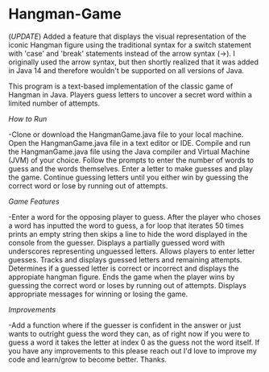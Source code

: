 # Hangman-Game

(*UPDATE*)
Added a feature that displays the visual representation of the iconic Hangman figure using the traditional syntax for a switch statement with 'case' and 'break' statements instead of the arrow syntax (->). I originally used the arrow syntax, but then shortly realized that it was added in Java 14 and therefore wouldn't be supported on all versions of Java.

This program is a text-based implementation of the classic game of Hangman in Java. Players guess letters to uncover a secret word within a limited number of attempts.

*How to Run*

-Clone or download the HangmanGame.java file to your local machine.
Open the HangmanGame.java file in a text editor or IDE.
Compile and run the HangmanGame.java file using the Java compiler and Virtual Machine (JVM) of your choice.
Follow the prompts to enter the number of words to guess and the words themselves.
Enter a letter to make guesses and play the game.
Continue guessing letters until you either win by guessing the correct word or lose by running out of attempts.

*Game Features*

-Enter a word for the opposing player to guess.
After the player who choses a word has inputted the word to guess, a for loop that iterates 50 times prints 
an empty string then skips a line to hide the word displayed in the console from the guesser.
Displays a partially guessed word with underscores representing unguessed letters.
Allows players to enter letter guesses.
Tracks and displays guessed letters and remaining attempts.
Determines if a guessed letter is correct or incorrect and displays the appropiate hangman figure.
Ends the game when the player wins by guessing the correct word or loses by running out of attempts.
Displays appropriate messages for winning or losing the game.

*Improvements* 

-Add a function where if the guesser is confident in the answer or just wants to outright guess the word they can, as of right now if you were to guess a word it takes the letter at index 0 as the guess not the word itself.
If you have any improvements to this please reach out I'd love to improve my code and learn/grow to become better. Thanks.

